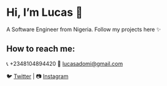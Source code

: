 # Hi, I’m Lucas 👋

A Software Engineer from Nigeria. Follow my projects here ✨

## How to reach me:
📞 +2348104894420
📧 lucasadomi@gmail.com 

🐦 [Twitter](#) | 📷 [Instagram](#)

